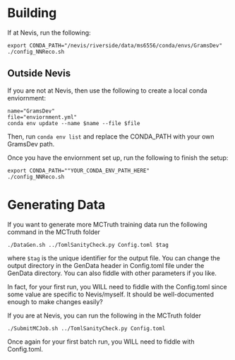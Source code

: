 # Building

If at Nevis, run the following:
```
export CONDA_PATH="/nevis/riverside/data/ms6556/conda/envs/GramsDev"
./config_NNReco.sh
```

## Outside Nevis
If you are not at Nevis, then use the following to create a local conda enviornment:
```
name="GramsDev"
file="enviornment.yml"
conda env update --name $name --file $file
```

Then, run ```conda env list``` and replace the CONDA_PATH with your own GramsDev path.

Once you have the enviornment set up, run the following to finish the setup:
```
export CONDA_PATH=""YOUR_CONDA_ENV_PATH_HERE"
./config_NNReco.sh
```

# Generating Data
If you want to generate more MCTruth training data run the following command in the MCTruth folder
```
./DataGen.sh ../TomlSanityCheck.py Config.toml $tag
```
where ```$tag``` is the unique identifier for the output file. You can change the output directory in the GenData header in Config.toml file under the GenData directory. You can also fiddle with other parameters if you like.

In fact, for your first run, you WILL need to fiddle with the Config.toml since some value are specific to Nevis/myself. It should be well-documented enough to make changes easily?

If you are at Nevis, you can run the following in the MCTruth folder
```
./SubmitMCJob.sh ../TomlSanityCheck.py Config.toml
```

Once again for your first batch run, you WILL need to fiddle with Config.toml.